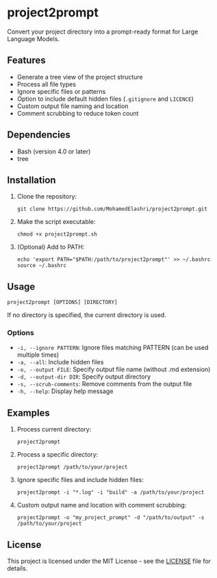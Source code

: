 # project2prompt

Convert your project directory into a prompt-ready format for Large Language Models.

## Features

- Generate a tree view of the project structure
- Process all file types
- Ignore specific files or patterns
- Option to include default hidden files (`.gitignore` and `LICENCE`)
- Custom output file naming and location
- Comment scrubbing to reduce token count

## Dependencies

- Bash (version 4.0 or later)
- tree

## Installation

1. Clone the repository:
   ```
   git clone https://github.com/MohamedElashri/project2prompt.git
   ```

2. Make the script executable:
   ```
   chmod +x project2prompt.sh
   ```

3. (Optional) Add to PATH:
   ```
   echo 'export PATH="$PATH:/path/to/project2prompt"' >> ~/.bashrc
   source ~/.bashrc
   ```

## Usage

```
project2prompt [OPTIONS] [DIRECTORY]
```

If no directory is specified, the current directory is used.

### Options

- `-i, --ignore PATTERN`: Ignore files matching PATTERN (can be used multiple times)
- `-a, --all`: Include hidden files
- `-o, --output FILE`: Specify output file name (without .md extension)
- `-d, --output-dir DIR`: Specify output directory
- `-s, --scrub-comments`: Remove comments from the output file
- `-h, --help`: Display help message

## Examples

1. Process current directory:
   ```
   project2prompt
   ```

2. Process a specific directory:
   ```
   project2prompt /path/to/your/project
   ```

3. Ignore specific files and include hidden files:
   ```
   project2prompt -i "*.log" -i "build" -a /path/to/your/project
   ```

4. Custom output name and location with comment scrubbing:
   ```
   project2prompt -o "my_project_prompt" -d "/path/to/output" -s /path/to/your/project
   ```

## License

This project is licensed under the MIT License - see the [LICENSE](LICENSE) file for details.

